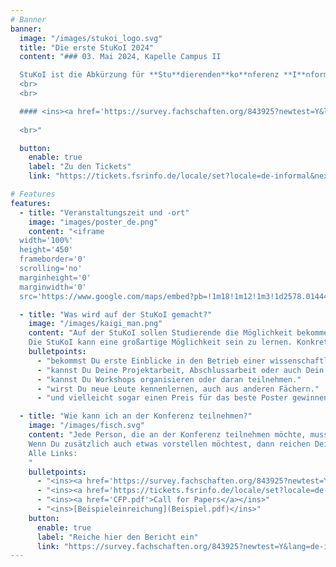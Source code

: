 ```yaml
---
# Banner
banner:
  image: "/images/stukoi_logo.svg"
  title: "Die erste StuKoI 2024"
  content: "### 03. Mai 2024, Kapelle Campus II

  StuKoI ist die Abkürzung für **Stu**dierenden**ko**nferenz **I**nformatik und wurde in Zusammenarbeit mit Professor Weyers und dem Fachschaftsrat Informatik der Uni Trier ins Leben gerufen. Ziel der Konferenz ist es, Studierenden die Möglichkeit zu bieten, ihre eigenen Projekte zu präsentieren und dabei wertvolle Erfahrungen im Umgang mit wissenschaftlichen Konferenzen zu sammeln. Unten auf der Seite befinden sich weitere Informationen darüber, welche Art von Beiträgen eingereicht werden können.
  <br>
  <br>

  #### <ins><a href='https://survey.fachschaften.org/843925?newtest=Y&lang=de-informal'>Reiche hier den Bericht ein </a></ins>
  
  <br>"

  button:
    enable: true
    label: "Zu den Tickets"
    link: "https://tickets.fsrinfo.de/locale/set?locale=de-informal&next=/stukoi/"

# Features
features:
  - title: "Veranstaltungszeit und -ort"
    image: "images/poster_de.png"
    content: "<iframe
  width='100%'
  height='450'
  frameborder='0'
  scrolling='no'
  marginheight='0'
  marginwidth='0'
  src='https://www.google.com/maps/embed?pb=!1m18!1m12!1m3!1d2578.0144478259112!2d6.674120576404036!3d49.748171937680375!2m3!1f0!2f0!3f0!3m2!1i1024!2i768!4f13.1!3m3!1m2!1s0x47957c745c48bee1%3A0xaf88c03b9de96d43!2sUni%20Trier%20Capelle%20Campus%202!5e0!3m2!1sde!2sde!4v1706375275289!5m2!1sde!2sde'></iframe>"

  - title: "Was wird auf der StuKoI gemacht?"
    image: "/images/kaigi_man.png"
    content: "Auf der StuKoI sollen Studierende die Möglichkeit bekommen, verschiedene Projekte vorzustellen. Zum einen können die Projekte mithilfe von Postern und 2-minütigen Präsentationen vorgestellt werden. Alternativ besteht die Möglichkeit, Workshops anzubieten, in denen sich über verschiedene Themen ausgetauscht werden kann. Außerdem wird ausreichend Zeit für Pausen eingeplant sein, während denen Snacks und Getränke zur Verfügung stehen.<br>
    Die StuKoI kann eine großartige Möglichkeit sein zu lernen. Konkret..."
    bulletpoints:
      - "bekommst Du erste Einblicke in den Betrieb einer wissenschaftlichen Konferenz."
      - "kannst Du Deine Projektarbeit, Abschlussarbeit oder auch Dein eigenes informatikbezogenes Projekt vorstellen."
      - "kannst Du Workshops organisieren oder daran teilnehmen."
      - "wirst Du neue Leute kennenlernen, auch aus anderen Fächern."
      - "und vielleicht sogar einen Preis für das beste Poster gewinnen."

  - title: "Wie kann ich an der Konferenz teilnehmen?"
    image: "/images/fisch.svg"
    content: "Jede Person, die an der Konferenz teilnehmen möchte, muss sich ein kostenloses Ticket bestellen. Den Link findest du unten. Die frühzeitige Reservierung eines Tickets unterstützt den Planungsprozess der Veranstaltung.<br>
    Wenn Du zusätzlich auch etwas vorstellen möchtest, dann reichen Deinen Beitrag bis zum **12.04.2024** ein. Dieser Beitrag soll nicht mehr als 2 Seiten umfassen und beschreiben, was Du im Rahmen Deiner Arbeit gemacht hast. Alle weiteren Informationen und Details findest Du im Call for Papers als Link weiter unten. Du bekommst bis zum **17.04.** die Rückmeldung, ob Dein Beitrag angenommen wurde. Bis zum **26.04.** hast du dann Zeit dein Poster und eine einzelne PowerPoint-Folie einzureichen, die deinen Vortrag unterstützen sollen. Die Kosten für den Druck des Posters übernehmen wir! Es wird Preise für die Poster geben, die die meisten Stimmen der anderen Teilnehmenden bekommen. Alternativ kannst Du auch einen Workshop zu einem Thema deiner Wahl leiten. Reiche dafür bitte auch einen maximal zweiseitigen Bericht ein, in dem Du das Thema beschreibst, das du vorstellen möchtest. Ein Beispiel für eine solche Einreichung findest du weiter unten.<br>
    Alle Links:
    "
    bulletpoints:
      - "<ins><a href='https://survey.fachschaften.org/843925?newtest=Y&lang=de-informal'>Reiche hier den Bericht ein</a></ins>"
      - "<ins><a href='https://tickets.fsrinfo.de/locale/set?locale=de-informal&next=/stukoi/'>Hol dir hier dein Ticket für die StuKoI</a></ins>"
      - "<ins><a href='CFP.pdf'>Call for Papers</a></ins>"
      - "<ins>[Beispieleinreichung](Beispiel.pdf)</ins>"
    button:
      enable: true
      label: "Reiche hier den Bericht ein"
      link: "https://survey.fachschaften.org/843925?newtest=Y&lang=de-informal"
---
```

